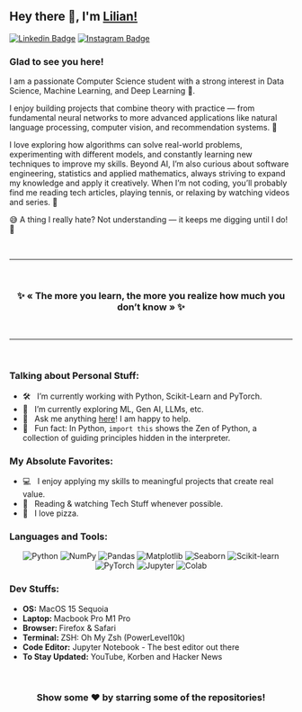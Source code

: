## Hey there 👋, I'm [Lilian!](https://github.com/LilianAndres/)

[![Linkedin Badge](https://img.shields.io/badge/-LinkedIn-0e76a8?style=flat-square&logo=Linkedin&logoColor=white)](www.linkedin.com/in/lilian-andres-4511791b8)
[![Instagram Badge](https://img.shields.io/badge/-Instagram-e4405f?style=flat-square&logo=Instagram&logoColor=white)](https://instagram.com/lilian_ands/)

### Glad to see you here! 
I am a passionate Computer Science student with a strong interest in Data Science, Machine Learning, and Deep Learning 🤖. 

I enjoy building projects that combine theory with practice — from fundamental neural networks to more advanced applications like natural language processing, computer vision, and recommendation systems. 🚀 

I love exploring how algorithms can solve real-world problems, experimenting with different models, and constantly learning new techniques to improve my skills. Beyond AI, I’m also curious about software engineering, statistics and applied mathematics, always striving to expand my knowledge and apply it creatively. When I’m not coding, you’ll probably find me reading tech articles, playing tennis, or relaxing by watching videos and series. 🌟

😅 A thing I really hate? Not understanding — it keeps me digging until I do! 🔎

<br>
<hr>
<br>
<h3 align="center">✨ « The more you learn, the more you realize how much you don’t know » ✨</h3>
<br>
<hr>
<br>

### Talking about Personal Stuff:

- 🛠 &nbsp; I’m currently working with Python, Scikit-Learn and PyTorch.
- 🚀 &nbsp; I’m currently exploring ML, Gen AI, LLMs, etc.
- 💬 &nbsp; Ask me anything [here](mailto:lilian.andres02@gmail.com)! I am happy to help.
- 👾 &nbsp; Fun fact: In Python, `import this` shows the Zen of Python, a collection of guiding principles hidden in the interpreter.

### My Absolute Favorites:

- 💻 &nbsp; I enjoy applying my skills to meaningful projects that create real value.
- 📰 &nbsp; Reading & watching Tech Stuff whenever possible.
- 🍕 &nbsp; I love pizza.

### Languages and Tools:

<p align="center">
    <img src="https://img.shields.io/badge/Python-3776AB?style=for-the-badge&logo=python&logoColor=white" alt="Python">
    <img src="https://img.shields.io/badge/NumPy-013243?style=for-the-badge&logo=numpy&logoColor=white" alt="NumPy">
    <img src="https://img.shields.io/badge/Pandas-150458?style=for-the-badge&logo=pandas&logoColor=white" alt="Pandas">
    <img src="https://img.shields.io/badge/Matplotlib-11557C?style=for-the-badge&logo=matplotlib&logoColor=white" alt="Matplotlib">
    <img src="https://img.shields.io/badge/Seaborn-77B1A9?style=for-the-badge&logo=seaborn&logoColor=white" alt="Seaborn">
    <img src="https://img.shields.io/badge/Scikit--learn-F7931E?style=for-the-badge&logo=scikit-learn&logoColor=white" alt="Scikit-learn">
    <img src="https://img.shields.io/badge/PyTorch-EE4C2C?style=for-the-badge&logo=pytorch&logoColor=white" alt="PyTorch">
    <img src="https://img.shields.io/badge/Jupyter-F37626?style=for-the-badge&logo=jupyter&logoColor=white" alt="Jupyter">
    <img src="https://img.shields.io/badge/Google_Colab-F9AB00?style=for-the-badge&logo=googlecolab&logoColor=white" alt="Colab">
</p>

### Dev Stuffs:

<ul>
    <li><b>OS:</b> MacOS 15 Sequoia</li>
    <li><b>Laptop: </b> Macbook Pro M1 Pro</li>
    <li><b>Browser: </b> Firefox & Safari</li>
    <li><b>Terminal: </b> ZSH: Oh My Zsh (PowerLevel10k)</li>
    <li><b>Code Editor:</b> Jupyter Notebook - The best editor out there</li>
    <li><b>To Stay Updated:</b> YouTube, Korben and Hacker News</li>
</ul>

<br>

<div align="center">
    
### Show some ❤️ by starring some of the repositories!

</div>

